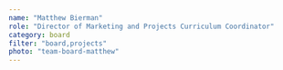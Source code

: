 ```yaml
---
name: "Matthew Bierman"
role: "Director of Marketing and Projects Curriculum Coordinator"
category: board
filter: "board,projects"
photo: "team-board-matthew"
---
```

